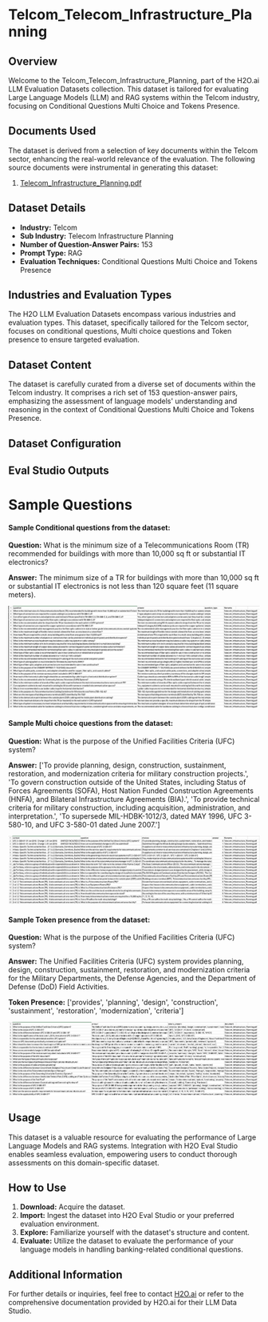 # Telcom_Telecom_Infrastructure_Planning

## Overview
Welcome to the Telcom_Telecom_Infrastructure_Planning, part of the H2O.ai LLM Evaluation Datasets collection. This dataset is tailored for evaluating Large Language Models (LLM) and RAG systems within the Telcom industry, focusing on Conditional Questions Multi Choice and Tokens Presence.

## Documents Used
The dataset is derived from a selection of key documents within the Telcom sector, enhancing the real-world relevance of the evaluation. The following source documents were instrumental in generating this dataset:
1. [Telecom_Infrastructure_Planning.pdf](https://github.com/h2oai/h2o-evals/blob/main/catalog/Telcom_Telecom_Infrastructure_Planning/used_documents/Telecom_Infrastructure_Planning.pdf)

## Dataset Details
- **Industry:** Telcom
- **Sub Industry:** Telecom Infrastructure Planning
- **Number of Question-Answer Pairs:** 153
- **Prompt Type:** RAG
- **Evaluation Techniques:** Conditional Questions Multi Choice and Tokens Presence

## Industries and Evaluation Types
The H2O LLM Evaluation Datasets encompass various industries and evaluation types. This dataset, specifically tailored for the Telcom sector, focuses on conditional questions, Multi choice questions and Token presence to ensure targeted evaluation.

## Dataset Content
The dataset is carefully curated from a diverse set of documents within the Telcom industry. It comprises a rich set of 153 question-answer pairs, emphasizing the assessment of language models' understanding and reasoning in the context of Conditional Questions Multi Choice and Tokens Presence.

## Dataset Configuration

## Eval Studio Outputs

# Sample Questions

#### Sample Conditional questions from the dataset:

**Question:** What is the minimum size of a Telecommunications Room (TR) recommended for buildings with more than 10,000 sq ft or substantial IT electronics?

**Answer:** The minimum size of a TR for buildings with more than 10,000 sq ft or substantial IT electronics is not less than 120 square feet (11 square meters).

![conditional_question_image](https://github.com/h2oai/h2o-evals/blob/main/catalog/Telcom_Telecom_Infrastructure_Planning/screenshots/question_type.png)

#### Sample Multi choice questions from the dataset:

**Question:** What is the purpose of the Unified Facilities Criteria (UFC) system?

**Answer:** ['To provide planning, design, construction, sustainment, restoration, and modernization criteria for military construction projects.', 'To govern construction outside of the United States, including Status of Forces Agreements (SOFA), Host Nation Funded Construction Agreements (HNFA), and Bilateral Infrastructure Agreements (BIA).', 'To provide technical criteria for military construction, including acquisition, administration, and interpretation.', 'To supersede MIL-HDBK-1012/3, dated MAY 1996, UFC 3-580-10, and UFC 3-580-01 dated June 2007.']

![multi_choice_question_image](https://github.com/h2oai/h2o-evals/blob/main/catalog/Telcom_Telecom_Infrastructure_Planning/screenshots/multi_choice.png)

#### Sample Token presence from the dataset:

**Question:** What is the purpose of the Unified Facilities Criteria (UFC) system?

**Answer:** The Unified Facilities Criteria (UFC) system provides planning, design, construction, sustainment, restoration, and modernization criteria for the Military Departments, the Defense Agencies, and the Department of Defense (DoD) Field Activities.

**Token Presence:** ['provides', 'planning', 'design', 'construction', 'sustainment', 'restoration', 'modernization', 'criteria']

![token_presence_image](https://github.com/h2oai/h2o-evals/blob/main/catalog/Telcom_Telecom_Infrastructure_Planning/screenshots/tokens_present.png)

## Usage

This dataset is a valuable resource for evaluating the performance of Large Language Models and RAG systems. Integration with H2O Eval Studio enables seamless evaluation, empowering users to conduct thorough assessments on this domain-specific dataset.

## How to Use

1. **Download:** Acquire the dataset.
2. **Import:** Ingest the dataset into H2O Eval Studio or your preferred evaluation environment.
3. **Explore:** Familiarize yourself with the dataset's structure and content.
4. **Evaluate:** Utilize the dataset to evaluate the performance of your language models in handling banking-related conditional questions.

## Additional Information

For further details or inquiries, feel free to contact [H2O.ai](https://www.h2o.ai/) or refer to the comprehensive documentation provided by H2O.ai for their LLM Data Studio.

